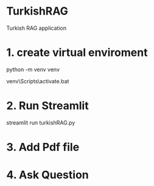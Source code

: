 # TurkishRAG
Turkish RAG application

# 1. create virtual enviroment
python -m venv venv

venv\Scripts\activate.bat

# 2. Run Streamlit

streamlit run turkishRAG.py

# 3. Add Pdf file 

# 4. Ask Question


